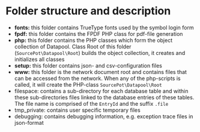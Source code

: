 # Folder structure and description
- **fonts:** this folder contains TrueType fonts used by the symbol login form
- **fpdf:** this folder contains the FPDF PHP class for pdf-file generation
- **php:** this folder contains the PHP classes which form the object collection of Datapool. Class Root of this folder (`SourcePot\Datapool\Root`) builds the object collection, it creates and initializes all classes
- **setup:** this folder contains json- and csv-configuration files
- **www:** this folder is the network document root and contains files that can be accessed from the network. When any of the php-scripts is called, it will create the PHP-class `SourcePot\Datapool\Root`
- filespace: contains a sub-directory for each database table and within these sub-directories files linked to the database entries of these tables. The file name is comprised of the `EntryId` and the suffix `.file`
- tmp_private: contains user specific temporary files
- debugging: contains debugging information, e.g. exception trace files in json-format